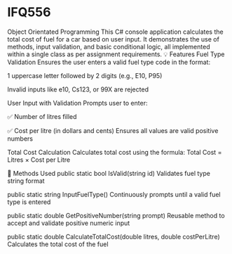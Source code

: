 # IFQ556
Object Orientated Programming
This C# console application calculates the total cost of fuel for a car based on user input. It demonstrates the use of methods, input validation, and basic conditional logic, all implemented within a single class as per assignment requirements.
💡 Features
Fuel Type Validation
Ensures the user enters a valid fuel type code in the format:

1 uppercase letter followed by 2 digits (e.g., E10, P95)

Invalid inputs like e10, Cs123, or 99X are rejected

User Input with Validation
Prompts user to enter:

✅ Number of litres filled

✅ Cost per litre (in dollars and cents)
Ensures all values are valid positive numbers

Total Cost Calculation
Calculates total cost using the formula:
Total Cost = Litres × Cost per Litre

🧠 Methods Used
public static bool IsValid(string id)
Validates fuel type string format

public static string InputFuelType()
Continuously prompts until a valid fuel type is entered

public static double GetPositiveNumber(string prompt)
Reusable method to accept and validate positive numeric input

public static double CalculateTotalCost(double litres, double costPerLitre)
Calculates the total cost of the fuel

